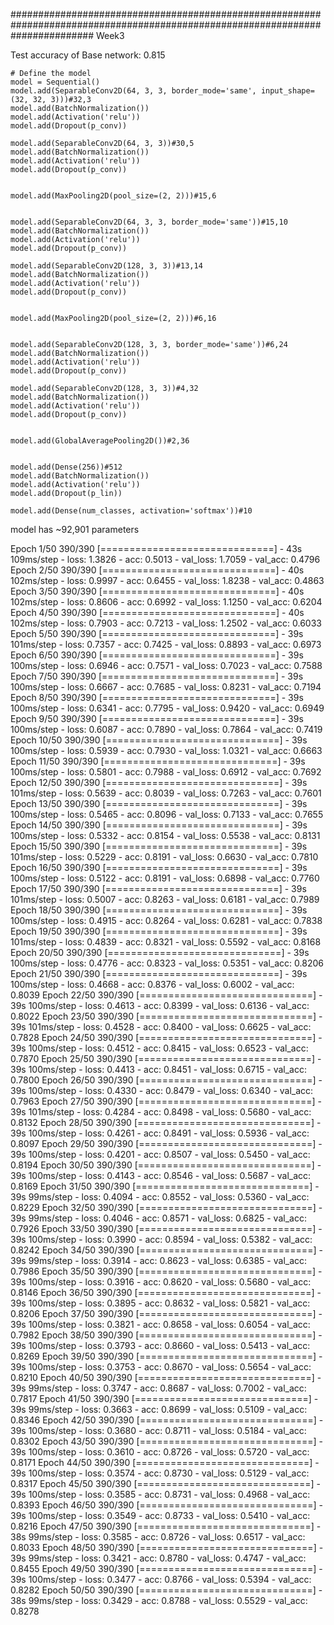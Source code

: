 ###############################################################################################################################
Week3

Test accuracy of Base network: 0.815
      

    # Define the model
    model = Sequential()
    model.add(SeparableConv2D(64, 3, 3, border_mode='same', input_shape=(32, 32, 3)))#32,3
    model.add(BatchNormalization())
    model.add(Activation('relu'))
    model.add(Dropout(p_conv))

    model.add(SeparableConv2D(64, 3, 3))#30,5
    model.add(BatchNormalization())
    model.add(Activation('relu'))
    model.add(Dropout(p_conv))


    model.add(MaxPooling2D(pool_size=(2, 2)))#15,6


    model.add(SeparableConv2D(64, 3, 3, border_mode='same'))#15,10
    model.add(BatchNormalization())
    model.add(Activation('relu'))
    model.add(Dropout(p_conv))

    model.add(SeparableConv2D(128, 3, 3))#13,14
    model.add(BatchNormalization())
    model.add(Activation('relu'))
    model.add(Dropout(p_conv))


    model.add(MaxPooling2D(pool_size=(2, 2)))#6,16


    model.add(SeparableConv2D(128, 3, 3, border_mode='same'))#6,24
    model.add(BatchNormalization())
    model.add(Activation('relu'))
    model.add(Dropout(p_conv))

    model.add(SeparableConv2D(128, 3, 3))#4,32
    model.add(BatchNormalization())
    model.add(Activation('relu'))
    model.add(Dropout(p_conv))


    model.add(GlobalAveragePooling2D())#2,36


    model.add(Dense(256))#512
    model.add(BatchNormalization())
    model.add(Activation('relu'))
    model.add(Dropout(p_lin))

    model.add(Dense(num_classes, activation='softmax'))#10


model has ~92,901 parameters


Epoch 1/50
390/390 [==============================] - 43s 109ms/step - loss: 1.3826 - acc: 0.5013 - val_loss: 1.7059 - val_acc: 0.4796
Epoch 2/50
390/390 [==============================] - 40s 102ms/step - loss: 0.9997 - acc: 0.6455 - val_loss: 1.8238 - val_acc: 0.4863
Epoch 3/50
390/390 [==============================] - 40s 102ms/step - loss: 0.8606 - acc: 0.6992 - val_loss: 1.1250 - val_acc: 0.6204
Epoch 4/50
390/390 [==============================] - 40s 102ms/step - loss: 0.7903 - acc: 0.7213 - val_loss: 1.2502 - val_acc: 0.6033
Epoch 5/50
390/390 [==============================] - 39s 101ms/step - loss: 0.7357 - acc: 0.7425 - val_loss: 0.8893 - val_acc: 0.6973
Epoch 6/50
390/390 [==============================] - 39s 100ms/step - loss: 0.6946 - acc: 0.7571 - val_loss: 0.7023 - val_acc: 0.7588
Epoch 7/50
390/390 [==============================] - 39s 100ms/step - loss: 0.6667 - acc: 0.7685 - val_loss: 0.8231 - val_acc: 0.7194
Epoch 8/50
390/390 [==============================] - 39s 100ms/step - loss: 0.6341 - acc: 0.7795 - val_loss: 0.9420 - val_acc: 0.6949
Epoch 9/50
390/390 [==============================] - 39s 100ms/step - loss: 0.6087 - acc: 0.7890 - val_loss: 0.7864 - val_acc: 0.7419
Epoch 10/50
390/390 [==============================] - 39s 100ms/step - loss: 0.5939 - acc: 0.7930 - val_loss: 1.0321 - val_acc: 0.6663
Epoch 11/50
390/390 [==============================] - 39s 100ms/step - loss: 0.5801 - acc: 0.7988 - val_loss: 0.6912 - val_acc: 0.7692
Epoch 12/50
390/390 [==============================] - 39s 101ms/step - loss: 0.5639 - acc: 0.8039 - val_loss: 0.7263 - val_acc: 0.7601
Epoch 13/50
390/390 [==============================] - 39s 100ms/step - loss: 0.5465 - acc: 0.8096 - val_loss: 0.7133 - val_acc: 0.7655
Epoch 14/50
390/390 [==============================] - 39s 100ms/step - loss: 0.5332 - acc: 0.8154 - val_loss: 0.5538 - val_acc: 0.8131
Epoch 15/50
390/390 [==============================] - 39s 101ms/step - loss: 0.5229 - acc: 0.8191 - val_loss: 0.6630 - val_acc: 0.7810
Epoch 16/50
390/390 [==============================] - 39s 100ms/step - loss: 0.5122 - acc: 0.8191 - val_loss: 0.6898 - val_acc: 0.7760
Epoch 17/50
390/390 [==============================] - 39s 101ms/step - loss: 0.5007 - acc: 0.8263 - val_loss: 0.6181 - val_acc: 0.7989
Epoch 18/50
390/390 [==============================] - 39s 100ms/step - loss: 0.4915 - acc: 0.8264 - val_loss: 0.6281 - val_acc: 0.7838
Epoch 19/50
390/390 [==============================] - 39s 101ms/step - loss: 0.4839 - acc: 0.8321 - val_loss: 0.5592 - val_acc: 0.8168
Epoch 20/50
390/390 [==============================] - 39s 100ms/step - loss: 0.4776 - acc: 0.8323 - val_loss: 0.5351 - val_acc: 0.8206
Epoch 21/50
390/390 [==============================] - 39s 100ms/step - loss: 0.4668 - acc: 0.8376 - val_loss: 0.6002 - val_acc: 0.8039
Epoch 22/50
390/390 [==============================] - 39s 100ms/step - loss: 0.4613 - acc: 0.8399 - val_loss: 0.6136 - val_acc: 0.8022
Epoch 23/50
390/390 [==============================] - 39s 101ms/step - loss: 0.4528 - acc: 0.8400 - val_loss: 0.6625 - val_acc: 0.7828
Epoch 24/50
390/390 [==============================] - 39s 100ms/step - loss: 0.4512 - acc: 0.8415 - val_loss: 0.6523 - val_acc: 0.7870
Epoch 25/50
390/390 [==============================] - 39s 100ms/step - loss: 0.4413 - acc: 0.8451 - val_loss: 0.6715 - val_acc: 0.7800
Epoch 26/50
390/390 [==============================] - 39s 100ms/step - loss: 0.4330 - acc: 0.8479 - val_loss: 0.6340 - val_acc: 0.7963
Epoch 27/50
390/390 [==============================] - 39s 101ms/step - loss: 0.4284 - acc: 0.8498 - val_loss: 0.5680 - val_acc: 0.8132
Epoch 28/50
390/390 [==============================] - 39s 100ms/step - loss: 0.4261 - acc: 0.8491 - val_loss: 0.5936 - val_acc: 0.8097
Epoch 29/50
390/390 [==============================] - 39s 100ms/step - loss: 0.4201 - acc: 0.8507 - val_loss: 0.5450 - val_acc: 0.8194
Epoch 30/50
390/390 [==============================] - 39s 100ms/step - loss: 0.4143 - acc: 0.8546 - val_loss: 0.5687 - val_acc: 0.8169
Epoch 31/50
390/390 [==============================] - 39s 99ms/step - loss: 0.4094 - acc: 0.8552 - val_loss: 0.5360 - val_acc: 0.8229
Epoch 32/50
390/390 [==============================] - 39s 99ms/step - loss: 0.4046 - acc: 0.8571 - val_loss: 0.6825 - val_acc: 0.7926
Epoch 33/50
390/390 [==============================] - 39s 100ms/step - loss: 0.3990 - acc: 0.8594 - val_loss: 0.5382 - val_acc: 0.8242
Epoch 34/50
390/390 [==============================] - 39s 99ms/step - loss: 0.3914 - acc: 0.8623 - val_loss: 0.6385 - val_acc: 0.7986
Epoch 35/50
390/390 [==============================] - 39s 100ms/step - loss: 0.3916 - acc: 0.8620 - val_loss: 0.5680 - val_acc: 0.8146
Epoch 36/50
390/390 [==============================] - 39s 100ms/step - loss: 0.3895 - acc: 0.8632 - val_loss: 0.5821 - val_acc: 0.8206
Epoch 37/50
390/390 [==============================] - 39s 100ms/step - loss: 0.3821 - acc: 0.8658 - val_loss: 0.6054 - val_acc: 0.7982
Epoch 38/50
390/390 [==============================] - 39s 100ms/step - loss: 0.3793 - acc: 0.8660 - val_loss: 0.5413 - val_acc: 0.8269
Epoch 39/50
390/390 [==============================] - 39s 100ms/step - loss: 0.3753 - acc: 0.8670 - val_loss: 0.5654 - val_acc: 0.8210
Epoch 40/50
390/390 [==============================] - 39s 99ms/step - loss: 0.3747 - acc: 0.8687 - val_loss: 0.7002 - val_acc: 0.7817
Epoch 41/50
390/390 [==============================] - 39s 99ms/step - loss: 0.3663 - acc: 0.8699 - val_loss: 0.5109 - val_acc: 0.8346
Epoch 42/50
390/390 [==============================] - 39s 100ms/step - loss: 0.3680 - acc: 0.8711 - val_loss: 0.5184 - val_acc: 0.8302
Epoch 43/50
390/390 [==============================] - 39s 100ms/step - loss: 0.3610 - acc: 0.8726 - val_loss: 0.5720 - val_acc: 0.8171
Epoch 44/50
390/390 [==============================] - 39s 100ms/step - loss: 0.3574 - acc: 0.8730 - val_loss: 0.5129 - val_acc: 0.8317
Epoch 45/50
390/390 [==============================] - 39s 100ms/step - loss: 0.3585 - acc: 0.8731 - val_loss: 0.4968 - val_acc: 0.8393
Epoch 46/50
390/390 [==============================] - 39s 100ms/step - loss: 0.3549 - acc: 0.8733 - val_loss: 0.5410 - val_acc: 0.8216
Epoch 47/50
390/390 [==============================] - 38s 99ms/step - loss: 0.3585 - acc: 0.8726 - val_loss: 0.6517 - val_acc: 0.8033
Epoch 48/50
390/390 [==============================] - 39s 99ms/step - loss: 0.3421 - acc: 0.8780 - val_loss: 0.4747 - val_acc: 0.8455
Epoch 49/50
390/390 [==============================] - 39s 100ms/step - loss: 0.3477 - acc: 0.8766 - val_loss: 0.5394 - val_acc: 0.8282
Epoch 50/50
390/390 [==============================] - 38s 99ms/step - loss: 0.3429 - acc: 0.8788 - val_loss: 0.5529 - val_acc: 0.8278




